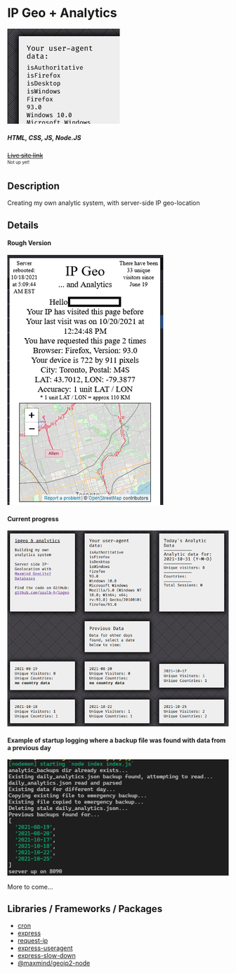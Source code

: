 <h1>IP Geo + Analytics</h1>

<img src="https://raw.githubusercontent.com/PaulB-H/ipgeo/main/readme_images/ipgeo.png" />

<h5>HTML, CSS, JS, Node.JS</h5>

<p>
  <strike><a href="#">
    Live site link
    </a></strike>
  <br />
  <sup><small>Not up yet!</small></sup>
</p>

<h2>Description</h2>
<p>Creating my own analytic system, with server-side IP geo-location</p>

<h2>Details</h2>

<h4>Rough Version</h4>
<img src="https://raw.githubusercontent.com/PaulB-H/ipgeo/main/readme_images/rough.PNG" />

<h4>Current progress</h4>
<img src="https://raw.githubusercontent.com/PaulB-H/ipgeo/main/readme_images/progress.PNG" />

<h4>Example of startup logging where a backup file was found with data from a previous day</h4>
<img src="https://raw.githubusercontent.com/PaulB-H/ipgeo/main/readme_images/startup.PNG" />

<p>More to come...</p>

<h2>Libraries / Frameworks / Packages</h2>
<ul>
<li><a href="https://www.npmjs.com/package/cron" target="_blank">cron</a></li>
<li><a href="https://www.npmjs.com/package/express" target="_blank">express</a></li>
<li><a href="https://www.npmjs.com/package/request-ip" target="_blank">request-ip</a></li>
<li><a href="https://www.npmjs.com/package/express-useragent" target="_blank">express-useragent</a></li>
<li><a href="https://www.npmjs.com/package/express-slow-down" target="_blank">express-slow-down</a></li>
<li><a href="https://www.npmjs.com/package/@maxmind/geoip2-node" target="_blank">@maxmind/geoip2-node</a></li>
</ul>
